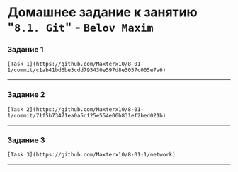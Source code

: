 # Домашнее задание к занятию "`8.1. Git`" - `Belov Maxim`


### Задание 1

`[Task 1](https://github.com/Maxterx10/8-01-1/commit/c1ab41bd6be3cdd795430e597d8e3057c005e7a6)`

---

### Задание 2

`[Task 2](https://github.com/Maxterx10/8-01-1/commit/71f5b73471ea0a5cf25e554e06b831ef2bed021b)`

---

### Задание 3

`[Task 3](https://github.com/Maxterx10/8-01-1/network)`

---
